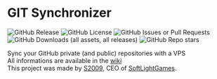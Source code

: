 # GIT Synchronizer

![GitHub Release](https://img.shields.io/github/v/release/SoftLightGames/GIT-Synchronizer)
![GitHub License](https://img.shields.io/github/license/SoftLightGames/GIT-Synchronizer)
![GitHub Issues or Pull Requests](https://img.shields.io/github/issues/SoftLightGames/GIT-Synchronizer)
![GitHub Downloads (all assets, all releases)](https://img.shields.io/github/downloads/SoftLightGames/GIT-Synchronizer/total)
![GitHub Repo stars](https://img.shields.io/github/stars/SoftLightGames/GIT-Synchronizer)

Sync your GitHub private (and public) repositories with a VPS  
All informations are available in the [wiki](https://github.com/SoftLightGames/GIT-Synchronizer/wiki)  
This project was made by [S2009](https://s2009.fr), CEO of [SoftLightGames](https://softlightgames.fr).
